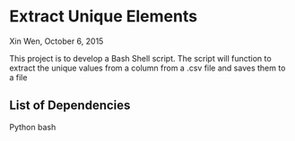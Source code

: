 # Extract Unique Elements
Xin Wen, October 6, 2015

This project is to develop a Bash Shell script.
The script will function to extract the unique values from a column from 
a  .csv file and  saves them to a file 

## List of Dependencies
Python
bash
